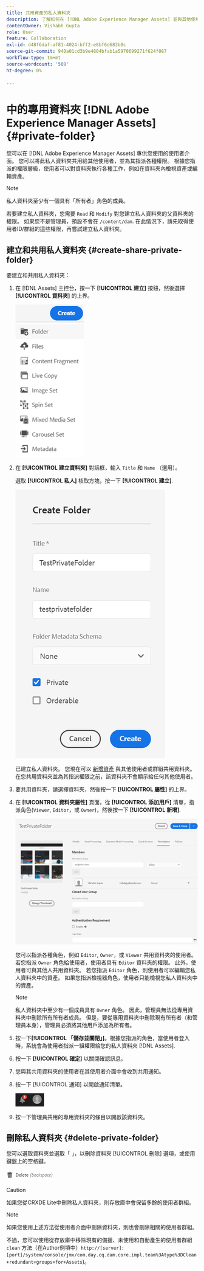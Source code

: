 ```yaml
---
title: 共用資產的私人資料夾
description: 了解如何在 [!DNL Adobe Experience Manager Assets] 並與其他使用者共用，並為其指派各種權限。
contentOwner: Vishabh Gupta
role: User
feature: Collaboration
exl-id: d48f6daf-af81-4024-bff2-e8bf6d683b0c
source-git-commit: 940a01cd3b9e4804bfab1a5970699271f624f087
workflow-type: tm+mt
source-wordcount: '569'
ht-degree: 0%

---
```


# 中的專用資料夾 [!DNL Adobe Experience Manager Assets] {#private-folder}

您可以在 [!DNL Adobe Experience Manager Assets] 專供您使用的使用者介面。 您可以將此私人資料夾共用給其他使用者，並為其指派各種權限。 根據您指派的權限層級，使用者可以對資料夾執行各種工作，例如在資料夾內檢視資產或編輯資產。

>[!NOTE]
>
>私人資料夾至少有一個具有「所有者」角色的成員。
>
>若要建立私人資料夾，您需要 `Read` 和 `Modify` 對您建立私人資料夾的父資料夾的權限。 如果您不是管理員，預設不會在 `/content/dam`. 在此情況下，請先取得使用者ID/群組的這些權限，再嘗試建立私人資料夾。

## 建立和共用私人資料夾  {#create-share-private-folder}

要建立和共用私人資料夾：

1. 在 [!DNL Assets] 主控台，按一下 **[!UICONTROL 建立]** 按鈕，然後選擇 **[!UICONTROL 資料夾]** 的上界。

   ![建立資產資料夾](assets/create-folder.png)

1. 在 **[!UICONTROL 建立資料夾]** 對話框，輸入 `Title` 和 `Name` （選用）。

   選取 **[!UICONTROL 私人]** 核取方塊，按一下 **[!UICONTROL 建立]**.

   ![chlimage_1-413](assets/create-private-folder.png)

   已建立私人資料夾。 您現在可以 [新增資產](add-assets.md#upload-assets) 與其他使用者或群組共用資料夾。 在您共用資料夾並為其指派權限之前，該資料夾不會顯示給任何其他使用者。

1. 要共用資料夾，請選擇資料夾，然後按一下 **[!UICONTROL 屬性]** 的上界。

1. 在 **[!UICONTROL 資料夾屬性]** 頁面，從 **[!UICONTROL 添加用戶]** 清單，指派角色(`Viewer`, `Editor`，或 `Owner`)，然後按一下 **[!UICONTROL 新增]**.

   ![assign-user-group](assets/assign-permissions-private-folder.png)

   您可以指派各種角色，例如 `Editor`, `Owner`，或 `Viewer` 共用資料夾的使用者。 若您指派 `Owner` 角色給使用者，使用者具有 `Editor` 資料夾的權限。 此外，使用者可與其他人共用資料夾。 若您指派 `Editor` 角色，則使用者可以編輯您私人資料夾中的資產。 如果您指派檢視器角色，使用者只能檢視您私人資料夾中的資產。

   >[!NOTE]
   >
   >私人資料夾中至少有一個成員具有 `Owner` 角色。 因此，管理員無法從專用資料夾中刪除所有所有者成員。 但是，要從專用資料夾中刪除現有所有者（和管理員本身），管理員必須將其他用戶添加為所有者。

1. 按一下&#x200B;**[!UICONTROL 「儲存並關閉」]**。根據您指派的角色，當使用者登入時，系統會為使用者指派一組權限給您的私人資料夾 [!DNL Assets].
1. 按一下 **[!UICONTROL 確定]** 以關閉確認訊息。
1. 您與其共用資料夾的使用者在其使用者介面中會收到共用通知。

1. 按一下 [!UICONTROL 通知] 以開啟通知清單。

   ![通知](assets/notification-icon.png)

1. 按一下管理員共用的專用資料夾的條目以開啟該資料夾。

## 刪除私人資料夾 {#delete-private-folder}

您可以選取資料夾並選取「 」，以刪除資料夾 [!UICONTROL 刪除] 選項，或使用鍵盤上的空格鍵。

![「刪除」選項（在頂端功能表中）](assets/delete-option.png)

>[!CAUTION]
>
>如果您從CRXDE Lite中刪除私人資料夾，則存放庫中會保留多餘的使用者群組。

>[!NOTE]
>
>如果您使用上述方法從使用者介面中刪除資料夾，則也會刪除相關的使用者群組。
>
>不過，您可以使用從存放庫中移除現有的備援、未使用和自動產生的使用者群組 `clean` 方法（在Author例項中）`http://[server]:[port]/system/console/jmx/com.day.cq.dam.core.impl.team%3Atype%3DClean+redundant+groups+for+Assets`)。
